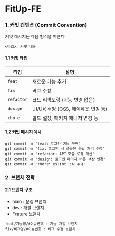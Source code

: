 # FitUp-FE

### 1. 커밋 컨벤션 (Commit Convention)
커밋 메시지는 다음 형식을 따른다

```
<타입>: 커밋 내용
```

#### 1.1 커밋 타입  
| 타입       | 설명 |
|------------|--------------------------------|
| `feat`     | 새로운 기능 추가 |
| `fix`      | 버그 수정 |
| `refactor` | 코드 리팩토링 (기능 변경 없음) |
| `design`   | UI/UX 수정 (CSS, 레이아웃 변경 등) |
| `chore`    | 빌드 설정, 패키지 매니저 변경 등 |

#### 1.2 커밋 메시지 예시  
```
git commit -m "feat: 로그인 기능 구현"
git commit -m "fix: 로그인 시 잘못된 응답 처리 수정"
git commit -m "refactor: API 호출 로직 개선"
git commit -m "design: 로그인 페이지 버튼 색상 변경"
git commit -m "chore: eslint 규칙 추가"
```

### 2. 브랜치 전략
#### 2.1 브랜치 구조
- main : 운영 브랜치   
- dev : 개발 브랜치   
- Feature 브랜치
```
feat/기능명/#이슈번호 : 기능 개발 브랜치
fix/버그명/#이슈번호 : 버그 수정 브랜치
```
